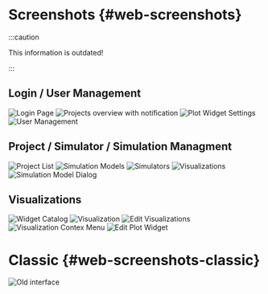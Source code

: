 # Screenshots {#web-screenshots}

:::caution

This information is outdated!

:::

## Login / User Management

![Login Page](/img/screenshots/web/VILLASweb_login.png)
![Projects overview with notification](/img/screenshots/web/VILLASweb_notification.png)
![Plot Widget Settings](/img/screenshots/web/VILLASweb_plot_widget_edit.png)
![User Management](/img/screenshots/web/VILLASweb_user_management_admin_medium.png)

## Project / Simulator / Simulation Managment

![Project List](/img/screenshots/web/VILLASweb_projects.png)
![Simulation Models](/img/screenshots/web/VILLASweb_simulation_models.png)
![Simulators](/img/screenshots/web/VILLASweb_simulators.png)
![Visualizations](/img/screenshots/web/VILLASweb_visualizations.png)
![Simulation Model Dialog](/img/screenshots/web/VILLASweb_simulation_model_dialog.png)

## Visualizations

![Widget Catalog](/img/screenshots/web/VILLASweb_widgets_catalog.png)
![Visualization](/img/screenshots/web/VILLASweb_visualization.png)
![Edit Visualizations](/img/screenshots/web/VILLASweb_visualization_edit.png)
![Visualization Contex Menu](/img/screenshots/web/VILLASweb_visualization_edit_context_menu.png)
![Edit Plot Widget](/img/screenshots/web/VILLASweb_plot_widget_edit.png)

# Classic {#web-screenshots-classic}

![Old interface](/img/screenshots/web/VILLASweb_classic.png)
